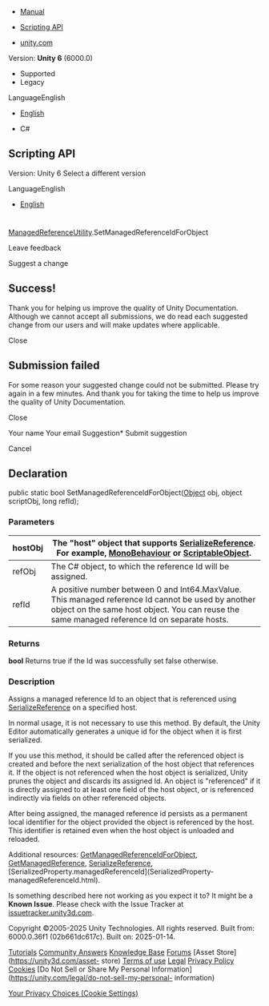 [ ]()

  * [Manual](../Manual/index.html)
  * [Scripting API](../ScriptReference/index.html)

  * [unity.com](https://unity.com/)

Version: **Unity 6** (6000.0)

  * Supported
  * Legacy

LanguageEnglish

  * [English]()

  * C#

[ ](https://docs.unity3d.com)

## Scripting API

Version: Unity 6 Select a different version

LanguageEnglish

  * [English]()

#
[ManagedReferenceUtility](Serialization.ManagedReferenceUtility.html).SetManagedReferenceIdForObject

Leave feedback

Suggest a change

## Success!

Thank you for helping us improve the quality of Unity Documentation. Although
we cannot accept all submissions, we do read each suggested change from our
users and will make updates where applicable.

Close

## Submission failed

For some reason your suggested change could not be submitted. Please <a>try
again</a> in a few minutes. And thank you for taking the time to help us
improve the quality of Unity Documentation.

Close

Your name Your email Suggestion* Submit suggestion

Cancel

[ ]()

## Declaration

public static bool SetManagedReferenceIdForObject([Object](Object.html) obj,
object scriptObj, long refId);

### Parameters

hostObj | The "host" object that supports [SerializeReference](SerializeReference.html). For example, [MonoBehaviour](MonoBehaviour.html) or [ScriptableObject](ScriptableObject.html).  
---|---  
refObj | The C# object, to which the reference Id will be assigned.  
refId | A positive number between 0 and Int64.MaxValue. This managed reference Id cannot be used by another object on the same host object. You can reuse the same managed reference Id on separate hosts.  
  
### Returns

**bool** Returns true if the Id was successfully set false otherwise.

### Description

Assigns a managed reference Id to an object that is referenced using
[SerializeReference](SerializeReference.html) on a specified host.

In normal usage, it is not necessary to use this method. By default, the Unity
Editor automatically generates a unique id for the object when it is first
serialized.  
  
If you use this method, it should be called after the referenced object is
created and before the next serialization of the host object that references
it. If the object is not referenced when the host object is serialized, Unity
prunes the object and discards its assigned Id. An object is "referenced" if
it is directly assigned to at least one field of the host object, or is
referenced indirectly via fields on other referenced objects.  
  
After being assigned, the managed reference id persists as a permanent local
identifier for the object provided the object is referenced by the host. This
identifier is retained even when the host object is unloaded and reloaded.  
  
Additional resources:
[GetManagedReferenceIdForObject](Serialization.ManagedReferenceUtility.GetManagedReferenceIdForObject.html),
[GetManagedReference](Serialization.ManagedReferenceUtility.GetManagedReference.html),
[SerializeReference](SerializeReference.html),
[SerializedProperty.managedReferenceId](SerializedProperty-
managedReferenceId.html).

Is something described here not working as you expect it to? It might be a
**Known Issue**. Please check with the Issue Tracker at
[issuetracker.unity3d.com](https://issuetracker.unity3d.com).

Copyright ©2005-2025 Unity Technologies. All rights reserved. Built from:
6000.0.36f1 (02b661dc617c). Built on: 2025-01-14.

[Tutorials](https://unity3d.com/learn) [Community
Answers](https://answers.unity3d.com) [Knowledge
Base](https://support.unity3d.com/hc/en-us)
[Forums](https://forum.unity3d.com) [Asset Store](https://unity3d.com/asset-
store) [Terms of use](https://docs.unity3d.com/Manual/TermsOfUse.html)
[Legal](https://unity.com/legal) [Privacy
Policy](https://unity.com/legal/privacy-policy)
[Cookies](https://unity.com/legal/cookie-policy) [Do Not Sell or Share My
Personal Information](https://unity.com/legal/do-not-sell-my-personal-
information)

[Your Privacy Choices (Cookie Settings)](javascript:void\(0\);)


